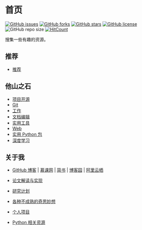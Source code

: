 # 首页

[![GitHub issues](https://img.shields.io/github/issues/xinetzone/anysome)](https://github.com/xinetzone/anysome/issues) [![GitHub forks](https://img.shields.io/github/forks/xinetzone/anysome)](https://github.com/xinetzone/anysome/network) [![GitHub stars](https://img.shields.io/github/stars/xinetzone/anysome)](https://github.com/xinetzone/anysome/stargazers) [![GitHub license](https://img.shields.io/github/license/xinetzone/anysome)](https://github.com/xinetzone/anysome/blob/master/LICENSE) ![GitHub repo size](https://img.shields.io/github/repo-size/xinetzone/anysome) [![HitCount](http://hits.dwyl.io/xinetzone/anysome.svg)](http://hits.dwyl.io/xinetzone/anysome)

搜集一些有趣的资源。

## 推荐

- [推荐](推荐/README.md)

## 他山之石

- [项目开源](他山之石/项目开源.md)
- [Git](他山之石/git.md)
- [工作](他山之石/job.md)
- [文档编辑](他山之石/文档编辑.md)
- [实用工具](他山之石/实用工具.md)
- [Web](他山之石/web.md)
- [实用 Python 包](他山之石/python.md)
- [深度学习](他山之石/深度学习.md)

## 关于我

- [GitHub 博客](https://xinetzone.github.io/) | [慕课网](https://www.imooc.com/u/5467447/) | [简书](https://www.jianshu.com/u/4302480a3e8e) | [博客园](https://www.cnblogs.com/q735613050/) | [阿里云栖](https://yq.aliyun.com/users/yderly3p2swcc/article?spm=a2c4e.11155435.0.0.2fa83a9bZIub8I)

- [论文解读与实现](https://papers-collection.github.io/DecodePaper/)
- [研究计划](TODOS.md)
- [各种不成熟的奇思妙想](https://xinetzone.github.io/chaos/)
- [个人项目](myCV.md)
- [Python 相关资源](https://xinetzone.github.io/pythonsome/)
